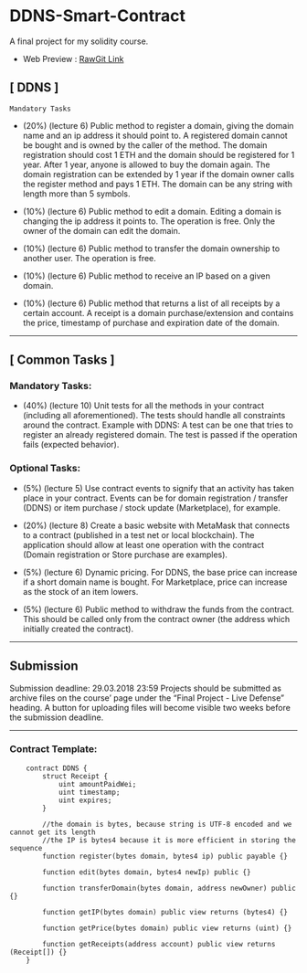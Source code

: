 # DDNS-Smart-Contract
A final project for my solidity course.

 - Web Preview : [RawGit Link](https://rawgit.com/Siko91/DDNS-Smart-Contract/master/webUI/index.html)

##  [ DDNS ]
    Mandatory Tasks

 - (20%) (lecture 6) Public method to register a domain, giving the domain name and an ip address it should point to. 
    A registered domain cannot be bought and is owned by the caller of the method. The domain registration should cost 1 ETH 
    and the domain should be registered for 1 year. After 1 year, anyone is allowed to buy the domain again. 
    The domain registration can be extended by 1 year if the domain owner calls the register method and pays 1 ETH. 
    The domain can be any string with length more than 5 symbols.

 - (10%) (lecture 6) Public method to edit a domain. Editing a domain is changing the ip address it points to. 
    The operation is free. Only the owner of the domain can edit the domain.

 - (10%) (lecture 6) Public method to transfer the domain ownership to another user. The operation is free.

 - (10%) (lecture 6) Public method to receive an IP based on a given domain.

 - (10%) (lecture 6) Public method that returns a list of all receipts by a certain account. 
    A receipt is a domain purchase/extension and contains the price, timestamp of purchase and expiration date of the domain.

 -----------------------------------

## [ Common Tasks ]

### Mandatory Tasks:

 - (40%) (lecture 10) Unit tests for all the methods in your contract (including all aforementioned). 
    The tests should handle all constraints around the contract. Example with DDNS: 
    A test can be one that tries to register an already registered domain. 
    The test is passed if the operation fails (expected behavior).

### Optional Tasks:

 - (5%) (lecture 5) Use contract events to signify that an activity has taken place in your contract. 
    Events can be for domain registration / transfer (DDNS) or item purchase / stock update (Marketplace), for example.

 - (20%) (lecture 8) Create a basic website with MetaMask that connects to a contract (published in a test net or local blockchain).
              The application should allow at least one operation with the contract (Domain registration or Store purchase are examples).

 - (5%) (lecture 6) Dynamic pricing. For DDNS, the base price can increase if a short domain name is bought. 
    For Marketplace, price can increase as the stock of an item lowers.

 - (5%) (lecture 6) Public method to withdraw the funds from the contract. 
    This should be called only from the contract owner (the address which initially created the contract).

 -----------------------------------

## Submission

 Submission deadline: 29.03.2018 23:59
 Projects should be submitted as archive files on the course’ page under the “Final Project - Live Defense” heading.
 A button for uploading files will become visible two weeks before the submission deadline.

 -----------------------------------

### Contract Template:

```
    contract DDNS {
        struct Receipt {
            uint amountPaidWei;
            uint timestamp;
            uint expires;
        }
        
        //the domain is bytes, because string is UTF-8 encoded and we cannot get its length
        //the IP is bytes4 because it is more efficient in storing the sequence
        function register(bytes domain, bytes4 ip) public payable {}
        
        function edit(bytes domain, bytes4 newIp) public {}
        
        function transferDomain(bytes domain, address newOwner) public {}
        
        function getIP(bytes domain) public view returns (bytes4) {}
        
        function getPrice(bytes domain) public view returns (uint) {}
        
        function getReceipts(address account) public view returns (Receipt[]) {}
    }
```
